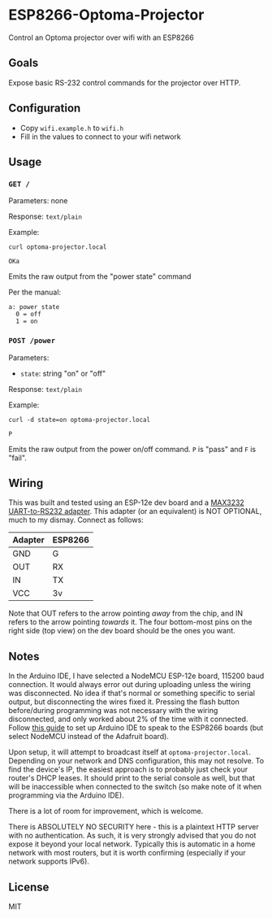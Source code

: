 # ESP8266-Optoma-Projector
Control an Optoma projector over wifi with an ESP8266

## Goals

Expose basic RS-232 control commands for the projector over HTTP.

## Configuration

* Copy `wifi.example.h` to `wifi.h`
* Fill in the values to connect to your wifi network

## Usage

### `GET /`

Parameters: none

Response: `text/plain`

Example:

`curl optoma-projector.local`

```
OKa
```

Emits the raw output from the "power state" command

Per the manual:
```
a: power state
  0 = off
  1 = on
```
### `POST /power`

Parameters:

* `state`: string "on" or "off"

Response: `text/plain`

Example:

`curl -d state=on optoma-projector.local`

```
P
```

Emits the raw output from the power on/off command.
`P` is "pass" and `F` is "fail".

## Wiring

This was built and tested using an ESP-12e dev board and a [MAX3232 UART-to-RS232 adapter](https://www.amazon.com/gp/product/B00OPU2QJ4).
This adapter (or an equivalent) is NOT OPTIONAL, much to my dismay.
Connect as follows:

| Adapter | ESP8266 |
|---------|---------|
| GND     | G       |
| OUT     | RX      |
| IN      | TX      |
| VCC     | 3v      |

Note that OUT refers to the arrow pointing *away* from the chip, and IN refers to the arrow pointing *towards* it.
The four bottom-most pins on the right side (top view) on the dev board should be the ones you want.

## Notes
In the Arduino IDE, I have selected a NodeMCU ESP-12e board, 115200 baud connection.
It would always error out during uploading unless the wiring was disconnected.
No idea if that's normal or something specific to serial output, but disconnecting the wires fixed it.
Pressing the flash button before/during programming was not necessary with the wiring disconnected, and only worked about 2% of the time with it connected.
Follow [this guide](https://learn.adafruit.com/adafruit-huzzah-esp8266-breakout/using-arduino-ide) to set up Arduino IDE to speak to the ESP8266 boards (but select NodeMCU instead of the Adafruit board).


Upon setup, it will attempt to broadcast itself at `optoma-projector.local`.
Depending on your network and DNS configuration, this may not resolve.
To find the device's IP, the easiest approach is to probably just check your router's DHCP leases.
It should print to the serial console as well, but that will be inaccessible when connected to the switch (so make note of it when programming via the Arduino IDE).

There is a lot of room for improvement, which is welcome.

There is ABSOLUTELY NO SECURITY here - this is a plaintext HTTP server with no authentication.
As such, it is very strongly advised that you do not expose it beyond your local network.
Typically this is automatic in a home network with most routers, but it is worth confirming (especially if your network supports IPv6).

## License
MIT
